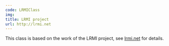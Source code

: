 ```yaml
---
code: LRMIClass
img:
title: LRMI project
url: http://lrmi.net
---
```

This class is based on the work of the LRMI project, see [lrmi.net](http://lrmi.net) for details.
